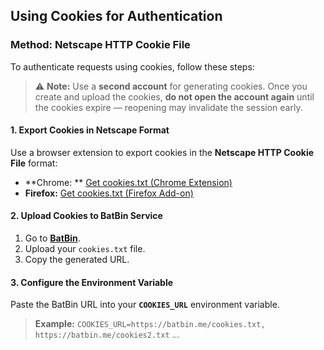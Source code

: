 ## **Using Cookies for Authentication**

### **Method: Netscape HTTP Cookie File**

To authenticate requests using cookies, follow these steps:

> ⚠️ **Note:** Use a **second account** for generating cookies. Once you create and upload the cookies, **do not open
the account again** until the cookies expire — reopening may invalidate the session early.

#### **1. Export Cookies in Netscape Format**

Use a browser extension to export cookies in the **Netscape HTTP Cookie File** format:

- **Chrome:
  ** [Get cookies.txt (Chrome Extension)](https://chromewebstore.google.com/detail/get-cookiestxt-clean/ahmnmhfbokciafffnknlekllgcnafnie)
- **Firefox:** [Get cookies.txt (Firefox Add-on)](https://addons.mozilla.org/en-US/firefox/addon/cookies-txt/)

#### **2. Upload Cookies to BatBin Service**

1. Go to **[BatBin](https://batbin.me)**.
2. Upload your `cookies.txt` file.
3. Copy the generated URL.

#### **3. Configure the Environment Variable**

Paste the BatBin URL into your **`COOKIES_URL`** environment variable.
> **Example:** `COOKIES_URL=https://batbin.me/cookies.txt, https://batbin.me/cookies2.txt` ...
